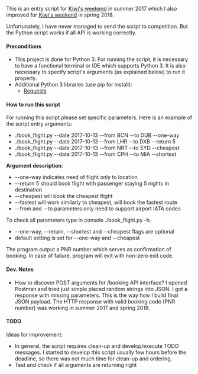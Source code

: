 This is an entry script for [Kiwi's weekend](https://gist.github.com/martin-kokos/d578679d97eb1652dfeb3e7f2a4e115b) in
summer 2017 which I also improved for [Kiwi's weekend](https://engeto.online/study/lesson/_wl9/unit/_36ZR) in 
spring 2018. 

Unfortunately, I have never managed to send the script to competition. But the Python script works if all API is 
working correctly.    

#### Preconditions ####
* This project is done for Python 3. For running the script, it is necessary to have a functional terminal or IDE which 
supports Python 3. It is also necessary to specify script's arguments (as explained below) to run it properly. 
* Additional Python 3 libraries (use pip for install):
    * [Requests](http://docs.python-requests.org/en/master/)

#### How to run this script ####
For running this script please set specific parameters. Here is an example of the script entry arguments:
* ./book_flight.py --date 2017-10-13 --from BCN --to DUB --one-way
* ./book_flight.py --date 2017-10-13 --from LHR --to DXB --return 5
* ./book_flight.py --date 2017-10-13 --from NRT --to SYD --cheapest
* ./book_flight.py --date 2017-10-13 --from CPH --to MIA --shortest

**Argument description**: 
* --one-way indicates need of flight only to location 
* --return 5 should book flight with passenger staying 5 nights in destination
* --cheapest will book the cheapest flight 
* --fastest will work similarly to cheapest, will book the fastest route 
* --from and --to parameters only need to support airport IATA codes

To check all parameters type in console ./book_flight.py -h. 
* --one-way, --return, --shortest and --cheapest flags are optional
* default setting is set for --one-way and --cheapest

The program output a PNR number which serves as confirmation of booking. In case of failure, program will exit with 
non-zero exit code.

#### Dev. Notes ####
* How to discover POST arguments for /booking API interface? I opened Postman and tried just simple placed random 
strings into JSON. I got a response with missing parameters. This is the way how I build final JSON payload. The HTTP 
response with valid booking code (PNR number) was working in summer 2017 and spring 2018. 


#### TODO ####
Ideas for improvement:
* In general, the script requires clean-up and develop/execute TODO messages. I started to develop this script usually 
few hours before the deadline, so there was not much time for clean-up and ordering.
* Test and check if all arguments are returning right
 


